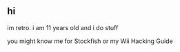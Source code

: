 ## hi
im retro. i am 11 years old and i do stuff

you might know me for Stockfish or my Wii Hacking Guide